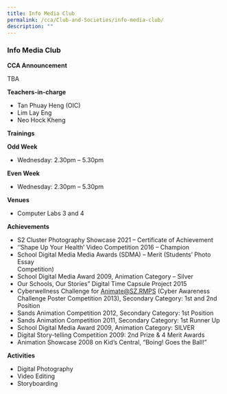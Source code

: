```yaml
---
title: Info Media Club
permalink: /cca/Club-and-Societies/info-media-club/
description: ""
---
```


### Info Media Club

**CCA Announcement**

TBA

**Teachers-in-charge**

*   Tan Phuay Heng (OIC)
*   Lim Lay Eng
*   Neo Hock Kheng

**Trainings**

**Odd Week**

*   Wednesday: 2.30pm – 5.30pm

**Even Week**

*   Wednesday: 2.30pm – 5.30pm

**Venues**

*   Computer Labs 3 and 4

**Achievements**

*   S2 Cluster Photography Showcase 2021 – Certificate of Achievement
*   ‘‘Shape Up Your Health’ Video Competition 2016 – Champion
*   School Digital Media Media Awards (SDMA) – Merit (Students’ Photo Essay  
    Competition)
*   School Digital Media Award 2009, Animation Category – Silver
*   Our Schools, Our Stories” Digital Time Capsule Project 2015
*   Cyberwellness Challenge for Animate@SZ.RMPS (Cyber Awareness Challenge Poster Competition 2013), Secondary Category: 1st and 2nd Position
*   Sands Animation Competition 2012, Secondary Category: 1st Position
*   Sands Animation Competition 2011, Secondary Category: 1st Runner Up
*   School Digital Media Award 2009, Animation Category: SILVER
*   Digital Story-telling Competition 2009: 2nd Prize & 4 Merit Awards
*   Animation Showcase 2008 on Kid’s Central, “Boing! Goes the Ball!”

**Activities**

*   Digital Photography
*   Video Editing
*   Storyboarding